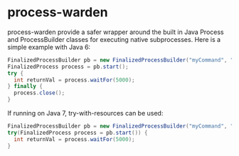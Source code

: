 process-warden
==============

process-warden provide a safer wrapper around the built in Java Process and ProcessBuilder classes for executing native subprocesses.  Here is a simple example with Java 6:

``` java
FinalizedProcessBuilder pb = new FinalizedProcessBuilder("myCommand", "myArg");
FinalizedProcess process = pb.start();
try {
  int returnVal = process.waitFor(5000);
} finally {
  process.close();
}
```

If running on Java 7, try-with-resources can be used:
``` java
FinalizedProcessBuilder pb = new FinalizedProcessBuilder("myCommand", "myArg");
try(FinalizedProcess process = pb.start()) {
  int returnVal = process.waitFor(5000);
}
```
